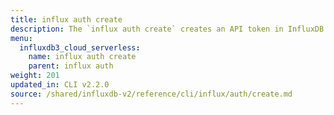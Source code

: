 ```yaml
---
title: influx auth create
description: The `influx auth create` creates an API token in InfluxDB.
menu:
  influxdb3_cloud_serverless:
    name: influx auth create
    parent: influx auth
weight: 201
updated_in: CLI v2.2.0
source: /shared/influxdb-v2/reference/cli/influx/auth/create.md
---
```


<!-- The content of this file is at 
// SOURCE content/shared/influxdb-v2/reference/cli/influx/auth/create.md-->
